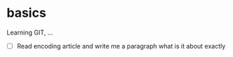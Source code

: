 # basics
Learning GIT, ...

 - [ ] Read encoding article and write me a paragraph what is it about exactly